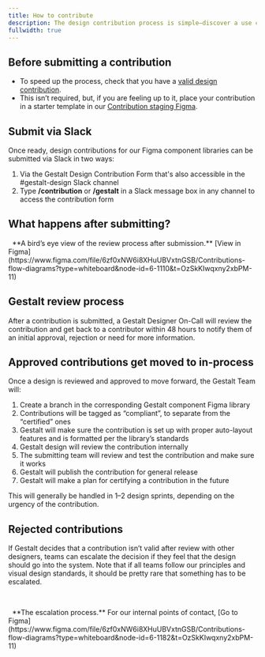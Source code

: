 ```yaml
---
title: How to contribute
description: The design contribution process is simple—discover a use case during your standard design process, confirm that it is a valid contribution and submit it via Slack for review, approval and release.
fullwidth: true
---
```


<ImgContainer noPadding color="background-default" src="https://www.pinterest-assets.com/AssetLink/832itu8mf6vv12u8ahol4ef8oht84776/process-main-png.png" alt="pending"/>

## Before submitting a contribution
- To speed up the process, check that you have a [valid design contribution](team_support/design_contributions/about_design_contributions#Types_of_valid_component_contributions).
- This isn’t required, but, if you are feeling up to it, place your contribution in a starter template in our [Contribution staging Figma](https://www.figma.com/file/d8wqI2ogUtq9tl3OGfl4bK/Staging---Component-contributions?type=design&node-id=12-4910&mode=design&t=66MCS6vhDwkHSySC-11).

## Submit via Slack
Once ready, design contributions for our Figma component libraries can be submitted via Slack in two ways:
1. Via the Gestalt Design Contribution Form that's also accessible in the #gestalt-design Slack channel
2. Type **/contribution** or **/gestalt** in a Slack message box in any channel to access the contribution form

<ImgContainer noPadding color="background-default" src="https://www.pinterest-assets.com/AssetLink/rfme323pbu31p3u81e1gwp4v6078143j/process-slack-png.png" alt="pending"/>

## What happens after submitting?
<ImgContainer noPadding color="background-default" src="https://www.pinterest-assets.com/AssetLink/77x6fga4d430o7po676032q17dvic001/process-after-submit-png.png" alt="pending"/>
&nbsp;
**A bird’s eye view of the review process after submission.** [View in Figma](https://www.figma.com/file/6zf0xNW6i8XHuUBVxtnGSB/Contributions-flow-diagrams?type=whiteboard&node-id=6-1110&t=OzSkKIwqxny2xbPM-11)

## Gestalt review process

After a contribution is submitted, a Gestalt Designer On-Call will review the contribution and get back to a contributor within 48 hours to notify them of an initial approval, rejection‌ or need for more information.

## Approved contributions get moved to in-process
Once a design is reviewed and approved to move forward, the Gestalt Team will:
1. Create a branch in the corresponding Gestalt component Figma library
2. Contributions will be tagged as “compliant”, to separate from the “certified” ones
3. Gestalt will make sure the contribution is set up with proper auto-layout features and is formatted per the library’s standards
4. Gestalt design will review the contribution internally
5. The submitting team will review and test the contribution and make sure it works
6. Gestalt will publish the contribution for general release
7. Gestalt will make a plan for certifying a contribution in the future

This will generally be handled in 1–2 design sprints, depending on the urgency of the contribution.

## Rejected contributions
If Gestalt decides that a contribution isn’t valid after review with other designers, teams‌ can escalate the decision if they feel that the design should go into the system. Note that if all teams follow our principles and visual design standards, it should be pretty rare that something has to be escalated.

&nbsp;

<ImgContainer noPadding color="background-default" src="https://www.pinterest-assets.com/AssetLink/76lq326qi3u53fe13806n0mx11viwn2b/process-escalate-png.png" alt="pending"/>
&nbsp;
**The escalation process.** For our internal points of contact, [Go to Figma](https://www.figma.com/file/6zf0xNW6i8XHuUBVxtnGSB/Contributions-flow-diagrams?type=whiteboard&node-id=6-1182&t=OzSkKIwqxny2xbPM-11)
